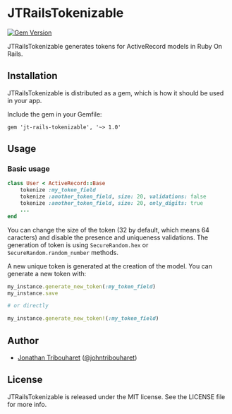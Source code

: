 # JTRailsTokenizable

[![Gem Version](https://badge.fury.io/rb/jt-rails-tokenizable.svg)](http://badge.fury.io/rb/jt-rails-tokenizable)

JTRailsTokenizable generates tokens for ActiveRecord models in Ruby On Rails.

## Installation

JTRailsTokenizable is distributed as a gem, which is how it should be used in your app.

Include the gem in your Gemfile:

    gem 'jt-rails-tokenizable', '~> 1.0'

## Usage

### Basic usage

```ruby
class User < ActiveRecord::Base
	tokenize :my_token_field
	tokenize :another_token_field, size: 20, validations: false
	tokenize :another_token_field, size: 20, only_digits: true
	...
end
```

You can change the size of the token (32 by default, which means 64 caracters) and disable the presence and uniqueness validations. The generation of token is using `SecureRandom.hex` or `SecureRandom.random_number` methods.

A new unique token is generated at the creation of the model. You can generate a new token with:

```ruby
my_instance.generate_new_token(:my_token_field)
my_instance.save

# or directly

my_instance.generate_new_token!(:my_token_field)
```

## Author

- [Jonathan Tribouharet](https://github.com/jonathantribouharet) ([@johntribouharet](https://twitter.com/johntribouharet))

## License

JTRailsTokenizable is released under the MIT license. See the LICENSE file for more info.

